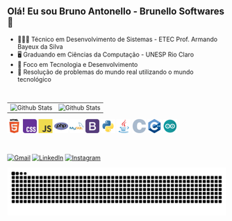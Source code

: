 ## Olá! Eu sou Bruno Antonello - Brunello Softwares 👋

- 🧑🏻‍💻 Técnico em Desenvolvimento de Sistemas - ETEC Prof. Armando Bayeux da Silva
- 🖥️ Graduando em Ciências da Computação - UNESP Rio Claro
- 🦅 Foco em Tecnologia e Desenvolvimento
- 🧩 Resolução de problemas do mundo real utilizando o mundo tecnológico

<br>

<table>
  <tr>
    <td>
      <img
        align="left"
        src="https://github-readme-stats.vercel.app/api?username=Brunell0&theme=dark&hide_border=false&include_all_commits=true"
        alt="Github Stats"
      />
    </td>
    <td>
      <img
        align="left"
        src="https://github-readme-stats.vercel.app/api/top-langs/?username=Brunell0&theme=dark&hide_border=false&include_all_commits=true&count_private=true&layout=compact"
        alt="Github Stats"
      />
    </td>
  </tr>
</table>

<p align="left">
  <code><img height="32" src="https://raw.githubusercontent.com/github/explore/80688e429a7d4ef2fca1e82350fe8e3517d3494d/topics/html/html.png" alt="HTML5"/></code>
  <code><img height="32" src="https://raw.githubusercontent.com/github/explore/80688e429a7d4ef2fca1e82350fe8e3517d3494d/topics/css/css.png" alt="CSS"/></code>
  <code><img height="32" src="https://raw.githubusercontent.com/github/explore/80688e429a7d4ef2fca1e82350fe8e3517d3494d/topics/javascript/javascript.png" alt="Javascript"/></code>
  <code><img height="32" src="https://github.com/devicons/devicon/blob/master/icons/php/php-original.svg" alt="PHP"/></code>
  <code><img height="32" src="https://github.com/devicons/devicon/blob/master/icons/mysql/mysql-original-wordmark.svg" alt="MySQL"/></code>
  <code><img height="32" src="https://raw.githubusercontent.com/github/explore/80688e429a7d4ef2fca1e82350fe8e3517d3494d/topics/bootstrap/bootstrap.png" alt="Bootstrap"/></code>
  <code><img height="32" src="https://github.com/devicons/devicon/blob/master/icons/python/python-original.svg" alt="Python"/></code>
  <code><img height="32" src="https://github.com/devicons/devicon/blob/master/icons/java/java-original.svg" alt="Java"/></code>
  <code><img height="32" src="https://github.com/devicons/devicon/blob/master/icons/c/c-original.svg" alt="C"/></code>
  <code><img height="32" src="https://github.com/devicons/devicon/blob/master/icons/cplusplus/cplusplus-original.svg" alt="C++"/></code>
  <code><img height="32" src="https://raw.githubusercontent.com/github/explore/master/topics/arduino/arduino.png" alt="Arduino"/></code>
</p>


<br>

<p align="left">
  <a href="mailto:brunoantonello2016@gmail.com" target="_blank" title="Gmail">
  <img src="https://img.shields.io/badge/-Gmail-FF0000?style=flat-square&labelColor=FF0000&logo=gmail&logoColor=white&link=LINK-DO-SEU-GMAIL" alt="Gmail"/></a>
  <a href="https://www.linkedin.com/in/bruno-antonello2024?utm_source=share&utm_campaign=share_via&utm_content=profile&utm_medium=android_app" title="LinkedIn">
  <img src="https://img.shields.io/badge/-Linkedin-0e76a8?style=flat-square&logo=Linkedin&logoColor=white&link=LINKEDIN" alt="LinkedIn"/></a>
  <a href="https://www.instagram.com/brunellosoftwares?igsh=MWNucDM0Y251ZXNmeg==" target="_blank" title="Instagram">
  <img src="https://img.shields.io/badge/-Instagram-DF0174?style=flat-square&labelColor=DF0174&logo=instagram&logoColor=white&link=LINK-DO-SEU-INSTAGRAM" alt="Instagram"/></a>
</p>

<picture align="center">
  <source media="(prefers-color-scheme: dark)" srcset="https://raw.githubusercontent.com/Brunell0/Brunell0/output/github-contribution-grid-snake-dark.svg">
  <source media="(prefers-color-scheme: light)" srcset="https://raw.githubusercontent.com/Brunell0/Brunell0/output/github-contribution-grid-snake-dark.svg">
  <img align="center" alt="github contribution grid snake animation" src="https://raw.githubusercontent.com/Brunell0/Brunell0/output/github-contribution-grid-snake.svg">
</picture>

<br>
